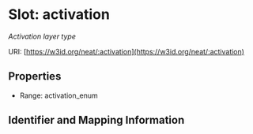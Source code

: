 # Slot: activation
_Activation layer type_


URI: [https://w3id.org/neat/:activation](https://w3id.org/neat/:activation)



<!-- no inheritance hierarchy -->


## Properties

 * Range: activation_enum



## Identifier and Mapping Information





